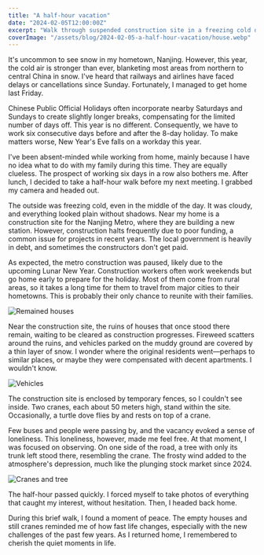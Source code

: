 ```yaml
---
title: "A half-hour vacation"
date: "2024-02-05T12:00:00Z"
excerpt: "Walk through suspended construction site in a freezing cold day."
coverImage: "/assets/blog/2024-02-05-a-half-hour-vacation/house.webp"
---
```


It's uncommon to see snow in my hometown, Nanjing. However, this year, the cold air is stronger than ever, blanketing most areas from northern to central China in snow. I've heard that railways and airlines have faced delays or cancellations since Sunday. Fortunately, I managed to get home last Friday.

Chinese Public Official Holidays often incorporate nearby Saturdays and Sundays to create slightly longer breaks, compensating for the limited number of days off. This year is no different. Consequently, we have to work six consecutive days before and after the 8-day holiday. To make matters worse, New Year's Eve falls on a workday this year.

I've been absent-minded while working from home, mainly because I have no idea what to do with my family during this time. They are equally clueless. The prospect of working six days in a row also bothers me. After lunch, I decided to take a half-hour walk before my next meeting. I grabbed my camera and headed out.

The outside was freezing cold, even in the middle of the day. It was cloudy, and everything looked plain without shadows. Near my home is a construction site for the Nanjing Metro, where they are building a new station. However, construction halts frequently due to poor funding, a common issue for projects in recent years. The local government is heavily in debt, and sometimes the constructors don't get paid.

As expected, the metro construction was paused, likely due to the upcoming Lunar New Year. Construction workers often work weekends but go home early to prepare for the holiday. Most of them come from rural areas, so it takes a long time for them to travel from major cities to their hometowns. This is probably their only chance to reunite with their families.

![Remained houses](/assets/blog/2024-02-05-a-half-hour-vacation/house.webp)

Near the construction site, the ruins of houses that once stood there remain, waiting to be cleared as construction progresses. Fireweed scatters around the ruins, and vehicles parked on the muddy ground are covered by a thin layer of snow. I wonder where the original residents went—perhaps to similar places, or maybe they were compensated with decent apartments. I wouldn't know.

![Vehicles](/assets/blog/2024-02-05-a-half-hour-vacation/vehicles.webp)

The construction site is enclosed by temporary fences, so I couldn't see inside. Two cranes, each about 50 meters high, stand within the site. Occasionally, a turtle dove flies by and rests on top of a crane.

Few buses and people were passing by, and the vacancy evoked a sense of loneliness. This loneliness, however, made me feel free. At that moment, I was focused on observing. On one side of the road, a tree with only its trunk left stood there, resembling the crane. The frosty wind added to the atmosphere's depression, much like the plunging stock market since 2024.

![Cranes and tree](/assets/blog/2024-02-05-a-half-hour-vacation/cranes-and-tree.webp)

The half-hour passed quickly. I forced myself to take photos of everything that caught my interest, without hesitation. Then, I headed back home.

During this brief walk, I found a moment of peace. The empty houses and still cranes reminded me of how fast life changes, especially with the new challenges of the past few years. As I returned home, I remembered to cherish the quiet moments in life.